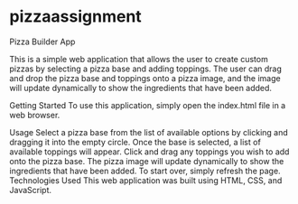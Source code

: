 # pizzaassignment
<h>Pizza Builder App</h>
<br>
<p>This is a simple web application that allows the user to create custom pizzas by selecting a pizza base and adding toppings. The user can drag and drop the pizza base and toppings onto a pizza image, and the image will update dynamically to show the ingredients that have been added.<p>

<h>Getting Started</h>
To use this application, simply open the index.html file in a web browser.

Usage
Select a pizza base from the list of available options by clicking and dragging it into the empty circle.
Once the base is selected, a list of available toppings will appear. Click and drag any toppings you wish to add onto the pizza base.
The pizza image will update dynamically to show the ingredients that have been added.
To start over, simply refresh the page.
Technologies Used
This web application was built using HTML, CSS, and JavaScript.
